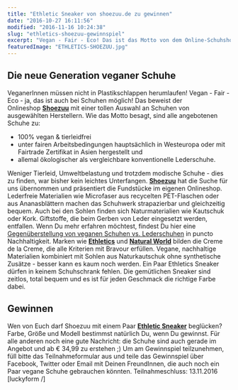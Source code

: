 ```yaml
---
title: "Ethletic Sneaker von shoezuu.de zu gewinnen"
date: "2016-10-27 16:11:56"
modified: "2016-11-16 10:24:38"
slug: "ethletics-shoezuu-gewinnspiel"
excerpt: "Vegan - Fair - Eco! Das ist das Motto von dem Online-Schuhshop shoezuu.de. Ein Paar Ethletics gibt es für Euch auch zu gewinnen!"
featuredImage: "ETHLETICS-SHOEZUU.jpg"
---
```


## Die neue Generation veganer Schuhe

VeganerInnen müssen nicht in Plastikschlappen herumlaufen! Vegan - Fair - Eco - ja, das ist auch bei Schuhen möglich! Das beweist der Onlineshop [**Shoezuu**](http://www.shoezuu.de/) mit einer tollen Auswahl an Schuhen von ausgewählten Herstellern. Wie das Motto besagt, sind alle angebotenen Schuhe zu:

*   100% vegan & tierleidfrei
*   unter fairen Arbeitsbedingungen hauptsächlich in Westeuropa oder mit Fairtrade Zertifikat in Asien hergestellt und
*   allemal ökologischer als vergleichbare konventionelle Lederschuhe.

Weniger Tierleid, Umweltbelastung und trotzdem modische Schuhe - dies zu finden, war bisher kein leichtes Unterfangen. [**Shoezuu**](http://www.shoezuu.de/) hat die Suche für uns übernommen und präsentiert die Fundstücke im eigenen Onlineshop. Lederfreie Materialien wie Microfaser aus recycelten PET-Flaschen oder aus Ananasblättern machen das Schuhwerk strapazierbar und gleichzeitig bequem. Auch bei den Sohlen finden sich Naturmaterialien wie Kautschuk oder Kork. Giftstoffe, die beim Gerben von Leder eingesetzt werden, entfallen. Wenn Du mehr erfahren möchtest, findest Du hier eine [Gegenüberstellung von veganen Schuhen vs. Lederschuhen](https://www.veganblatt.com/vegane-schuhe-lederschuhe-nachhaltig) in puncto Nachhaltigkeit. Marken wie [**Ethletics**](http://www.shoezuu.de/Etheletics) und **[Natural World](http://www.shoezuu.de/natural-world-eco-friendly)** bilden die Creme de la Creme, die alle Kriterien mit Bravour erfüllen. Vegane, nachhaltige Materialien kombiniert mit Sohlen aus Naturkautschuk ohne synthetische Zusätze - besser kann es kaum noch werden. Ein Paar Ethletics Sneaker dürfen in keinem Schuhschrank fehlen. Die gemütlichen Sneaker sind zeitlos, total bequem und es ist für jeden Geschmack die richtige Farbe dabei.

## Gewinnen

Wen von Euch darf Shoezuu mit einem Paar [**Ethletic Sneaker**](http://www.shoezuu.de/Etheletics) beglücken? Farbe, Größe und Modell bestimmst natürlich Du, wenn Du gewinnst. Für alle anderen noch eine gute Nachricht: die Schuhe sind auch gerade im Angebot und ab € 34,99 zu erstehen ;) Um am Gewinnspiel teilzunehmen, füll bitte das Teilnahmeformular aus und teile das Gewinnspiel über Facebook, Twitter oder Email mit Deinen FreundInnen, die auch noch ein Paar vegane Schuhe gebrauchen könnten. Teilnahmeschluss: 13.11.2016 \[luckyform /\]